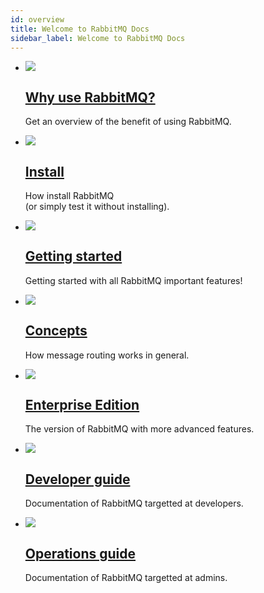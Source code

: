 ```yaml
---
id: overview
title: Welcome to RabbitMQ Docs
sidebar_label: Welcome to RabbitMQ Docs
---
```


<div class="doc-tiles"></div>

*   [![](/img/concepts/rabbitmq-way.svg)](intro)
    ## [Why use RabbitMQ?](intro)
    Get an overview of the benefit of using RabbitMQ.

*   [![](/img/overview/install.svg)](../install/)
    ## [Install](../install/)
    How install RabbitMQ<br/>
    (or simply test it without installing).

*   [![](/img/overview/getting-started.svg)](../getting-started/)
    ## [Getting started](../getting-started/)
    Getting started with all RabbitMQ important features!

*   [![](/img/overview/concepts.svg)](../concepts/)
    ## [Concepts](../concepts/)
    How message routing works in general.

*   [![](/img/overview/enterprise.svg)](../enterprise/)
    ## [Enterprise Edition](../enterprise/)
    The version of RabbitMQ with more advanced features.

*   [![](/img/overview/developer-guide.svg)](../developer-guide/)
    ## [Developer guide](../developer-guide/)
    Documentation of RabbitMQ targetted at developers.

*   [![](/img/overview/operations-guide.svg)](../operations-guide/)
    ## [Operations guide](../operations-guide/)
    Documentation of RabbitMQ targetted at admins.
